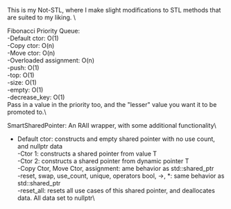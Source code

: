 This is my Not-STL, where I make slight modifications to STL methods that are suited to my liking. \

Fibonacci Priority Queue: \
-Default ctor: O(1) \
-Copy ctor: O(n) \
-Move ctor: O(n)\
-Overloaded assignment: O(n)\
-push: O(1)\
-top: O(1)\
-size: O(1)\
-empty: O(1)\
-decrease_key: O(1)\
    Pass in a value in the priority too, and the "lesser" value you want it to be promoted to.\


SmartSharedPointer: An RAII wrapper, with some additional functionality\
- Default ctor: constructs and empty shared pointer with no use count, and nullptr data\
-Ctor 1: constructs a shared pointer from value T\
-Ctor 2: constructs a shared pointer from dynamic pointer T\
-Copy Ctor, Move Ctor, assignment: ame behavior as std::shared_ptr\
-reset, swap, use_count, unique, operators bool, ->, *: same behavior as std::shared_ptr\
-reset_all: resets all use cases of this shared pointer, and deallocates data. All data set to nullptr\